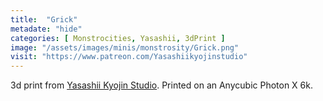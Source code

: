 ```yaml
---
title:  "Grick"
metadate: "hide"
categories: [ Monstrocities, Yasashii, 3dPrint ]
image: "/assets/images/minis/monstrosity/Grick.png"
visit: "https://www.patreon.com/Yasashiikyojinstudio"
---
```

3d print from [Yasashii Kyojin Studio](https://www.patreon.com/Yasashiikyojinstudio). 
Printed on an Anycubic Photon X 6k.